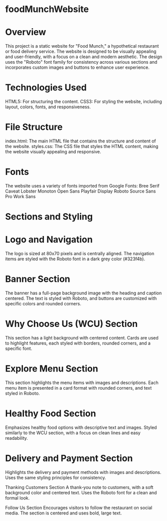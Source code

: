 # foodMunchWebsite

# Overview
This project is a static website for "Food Munch," a hypothetical restaurant or food delivery service. The website is designed to be visually appealing and user-friendly, with a focus on a clean and modern aesthetic. The design uses the "Roboto" font family for consistency across various sections and incorporates custom images and buttons to enhance user experience.

# Technologies Used
HTML5: For structuring the content. CSS3: For styling the website, including layout, colors, fonts, and responsiveness.

# File Structure
index.html: The main HTML file that contains the structure and content of the website. styles.css: The CSS file that styles the HTML content, making the website visually appealing and responsive.

# Fonts
The website uses a variety of fonts imported from Google Fonts:
Bree Serif
Caveat
Lobster
Monoton
Open Sans
Playfair Display
Roboto
Source Sans Pro
Work Sans

# Sections and Styling

# Logo and Navigation
The logo is sized at 80x70 pixels and is centrally aligned. The navigation items are styled with the Roboto font in a dark grey color (#323f4b).

# Banner Section
The banner has a full-page background image with the heading and caption centered. The text is styled with Roboto, and buttons are customized with specific colors and rounded corners.

# Why Choose Us (WCU) Section
This section has a light background with centered content. Cards are used to highlight features, each styled with borders, rounded corners, and a specific font.

# Explore Menu Section
This section highlights the menu items with images and descriptions. Each menu item is presented in a card format with rounded corners, and text styled in Roboto.

# Healthy Food Section
Emphasizes healthy food options with descriptive text and images. Styled similarly to the WCU section, with a focus on clean lines and easy readability.

# Delivery and Payment Section
Highlights the delivery and payment methods with images and descriptions. Uses the same styling principles for consistency.

Thanking Customers Section
A thank-you note to customers, with a soft background color and centered text. Uses the Roboto font for a clean and formal look.

Follow Us Section
Encourages visitors to follow the restaurant on social media. The section is centered and uses bold, large text.
